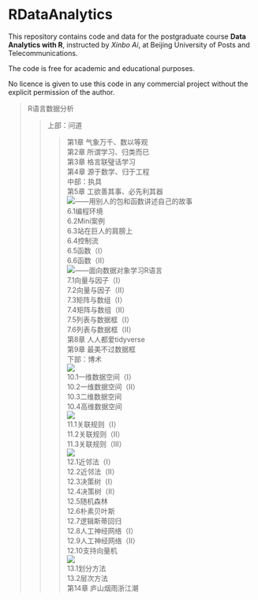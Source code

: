# RDataAnalytics

This repository contains code and data for the postgraduate course **Data Analytics with R**, instructed by *Xinbo Ai*, at Beijing University of Posts and Telecommunications.

The code is free for academic and educational purposes.

No licence is given to use this code in any commercial project without the explicit permission of the author.


> R语言数据分析  
>> 上部：问道  
>>> 第1章 气象万千、数以等观  
>>> 第2章 所谓学习、归类而已  
>>> 第3章 格言联璧话学习  
>>> 第4章 源于数学、归于工程  
>中部：执具  
>>第5章 工欲善其事、必先利其器  
>>[![](https://img.shields.io/badge/%E7%AC%AC6%E7%AB%A0-%E5%9F%BA%E7%A1%80%E7%BC%96%E7%A8%8B-blue)](https://github.com/byaxb/RDataAnalytics/blob/master/02_%E5%9F%BA%E7%A1%80%E7%BC%96%E7%A8%8B.R)——用别人的包和函数讲述自己的故事  
>>>6.1编程环境  
>>>6.2Mini案例  
>>>6.3站在巨人的肩膀上  
>>>6.4控制流  
>>>6.5函数（I）  
>>>6.6函数（II）  
>> [![](https://img.shields.io/badge/%E7%AC%AC7%E7%AB%A0-%E6%95%B0%E6%8D%AE%E5%AF%B9%E8%B1%A1-green)](https://github.com/byaxb/RDataAnalytics/blob/master/03_%E6%95%B0%E6%8D%AE%E5%AF%B9%E8%B1%A1.R)——面向数据对象学习R语言  
>>> 7.1向量与因子（I）  
>>> 7.2向量与因子（II）  
>>> 7.3矩阵与数组（I）  
>>> 7.4矩阵与数组（II）  
>>> 7.5列表与数据框（I）  
>>> 7.6列表与数据框（II）  
>> 第8章 人人都爱tidyverse  
>> 第9章 最美不过数据框  
> 下部：博术  
>> [![](https://img.shields.io/badge/%E7%AC%AC10%E7%AB%A0-%E8%A7%82%E6%95%B0%E4%BB%A5%E5%BD%A2-yellow)](https://github.com/byaxb/RDataAnalytics/blob/master/04_%E8%A7%82%E6%95%B0%E4%BB%A5%E5%BD%A2.R)  
>>> 10.1一维数据空间（I）  
>>> 10.2一维数据空间（II）  
>>> 10.3二维数据空间  
>>> 10.4高维数据空间  
>> [![](https://img.shields.io/badge/%E7%AC%AC11%E7%AB%A0-%E7%9B%B8%E9%9A%8F%E7%9B%B8%E4%BC%B4%E3%80%81%E8%B0%93%E4%B9%8B%E5%85%B3%E8%81%94-important)](https://github.com/byaxb/RDataAnalytics/blob/master/05_%E7%9B%B8%E9%9A%8F%E7%9B%B8%E4%BC%B4%E3%80%81%E8%B0%93%E4%B9%8B%E5%85%B3%E8%81%94.R)  
>>> 11.1关联规则（I）  
>>> 11.2关联规则（II）  
>>> 11.3关联规则（III）  
>> [![](https://img.shields.io/badge/%E7%AC%AC12%E7%AB%A0-%E6%97%A2%E6%98%AF%E4%B8%96%E9%97%B4%E6%B3%95%E3%80%81%E8%87%AA%E5%BD%93%E6%9C%89%E5%88%86%E5%88%AB-blueviolet)](https://github.com/byaxb/RDataAnalytics/blob/master/06_%E6%97%A2%E6%98%AF%E4%B8%96%E9%97%B4%E6%B3%95%E3%80%81%E8%87%AA%E5%BD%93%E6%9C%89%E5%88%86%E5%88%AB.R)  
>>> 12.1近邻法（I）  
>>> 12.2近邻法（II）  
>>> 12.3决策树（I）  
>>> 12.4决策树（II）  
>>> 12.5随机森林  
>>> 12.6朴素贝叶斯  
>>> 12.7逻辑斯蒂回归  
>>> 12.8人工神经网络（I）  
>>> 12.9人工神经网络（II）  
>>> 12.10支持向量机  
>> [![](https://img.shields.io/badge/%E7%AC%AC13%E7%AB%A0-%E6%96%B9%E4%BB%A5%E7%B1%BB%E8%81%9A%E3%80%81%E7%89%A9%E4%BB%A5%E7%BE%A4%E5%88%86-yellowgreen)](https://github.com/byaxb/RDataAnalytics/blob/master/07_%E6%96%B9%E4%BB%A5%E7%B1%BB%E8%81%9A%E3%80%81%E7%89%A9%E4%BB%A5%E7%BE%A4%E5%88%86.R)  
>>> 13.1划分方法  
>>> 13.2层次方法  
>> 第14章 庐山烟雨浙江潮  

